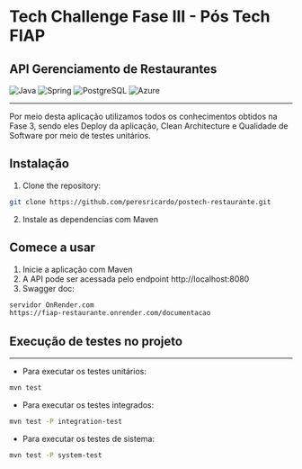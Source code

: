 # Tech Challenge Fase III - Pós Tech FIAP
## API Gerenciamento de Restaurantes

![Java](https://img.shields.io/badge/java-%23ED8B00.svg?style=for-the-badge&logo=openjdk&logoColor=white)
![Spring](https://img.shields.io/badge/spring-%236DB33F.svg?style=for-the-badge&logo=spring&logoColor=white)
![PostgreSQL](https://img.shields.io/badge/PostgreSQL-blue?style=for-the-badge&logo=postgresql&logoColor=white)
![Azure](https://img.shields.io/badge/Azure-2173b9?style=for-the-badge&logo=microsoft-azure&logoColor=white)
<hr>
Por meio desta aplicação utilizamos todos os conhecimentos obtidos na Fase 3, sendo eles Deploy da aplicação, Clean Architecture e Qualidade de Software por meio de testes unitários.

## Instalação

1. Clone the repository:

```bash
git clone https://github.com/peresricardo/postech-restaurante.git
```

2. Instale as dependencias com Maven

## Comece a usar

1. Inicie a aplicação com Maven
2. A API pode ser acessada pelo endpoint http://localhost:8080
3. Swagger doc:

```bash
servidor OnRender.com
https://fiap-restaurante.onrender.com/documentacao
```

## Execução de testes no projeto
<hr>

- Para executar os testes unitários:

```sh
mvn test
```
- Para executar os testes integrados:
```sh
mvn test -P integration-test
```
- Para executar os testes de sistema:
```sh
mvn test -P system-test
```